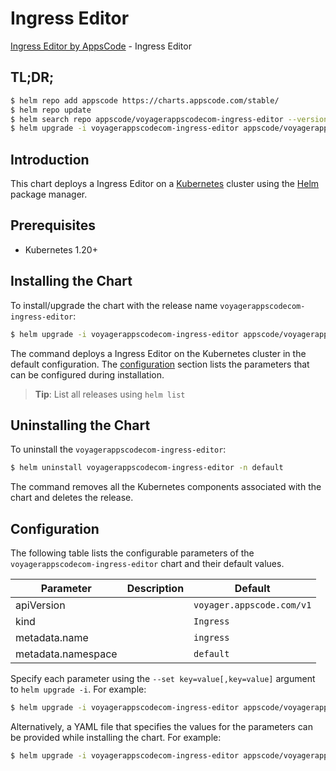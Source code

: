 # Ingress Editor

[Ingress Editor by AppsCode](https://appscode.com) - Ingress Editor

## TL;DR;

```bash
$ helm repo add appscode https://charts.appscode.com/stable/
$ helm repo update
$ helm search repo appscode/voyagerappscodecom-ingress-editor --version=v0.18.0
$ helm upgrade -i voyagerappscodecom-ingress-editor appscode/voyagerappscodecom-ingress-editor -n default --create-namespace --version=v0.18.0
```

## Introduction

This chart deploys a Ingress Editor on a [Kubernetes](http://kubernetes.io) cluster using the [Helm](https://helm.sh) package manager.

## Prerequisites

- Kubernetes 1.20+

## Installing the Chart

To install/upgrade the chart with the release name `voyagerappscodecom-ingress-editor`:

```bash
$ helm upgrade -i voyagerappscodecom-ingress-editor appscode/voyagerappscodecom-ingress-editor -n default --create-namespace --version=v0.18.0
```

The command deploys a Ingress Editor on the Kubernetes cluster in the default configuration. The [configuration](#configuration) section lists the parameters that can be configured during installation.

> **Tip**: List all releases using `helm list`

## Uninstalling the Chart

To uninstall the `voyagerappscodecom-ingress-editor`:

```bash
$ helm uninstall voyagerappscodecom-ingress-editor -n default
```

The command removes all the Kubernetes components associated with the chart and deletes the release.

## Configuration

The following table lists the configurable parameters of the `voyagerappscodecom-ingress-editor` chart and their default values.

|     Parameter      | Description |               Default                |
|--------------------|-------------|--------------------------------------|
| apiVersion         |             | <code>voyager.appscode.com/v1</code> |
| kind               |             | <code>Ingress</code>                 |
| metadata.name      |             | <code>ingress</code>                 |
| metadata.namespace |             | <code>default</code>                 |


Specify each parameter using the `--set key=value[,key=value]` argument to `helm upgrade -i`. For example:

```bash
$ helm upgrade -i voyagerappscodecom-ingress-editor appscode/voyagerappscodecom-ingress-editor -n default --create-namespace --version=v0.18.0 --set apiVersion=voyager.appscode.com/v1
```

Alternatively, a YAML file that specifies the values for the parameters can be provided while
installing the chart. For example:

```bash
$ helm upgrade -i voyagerappscodecom-ingress-editor appscode/voyagerappscodecom-ingress-editor -n default --create-namespace --version=v0.18.0 --values values.yaml
```
